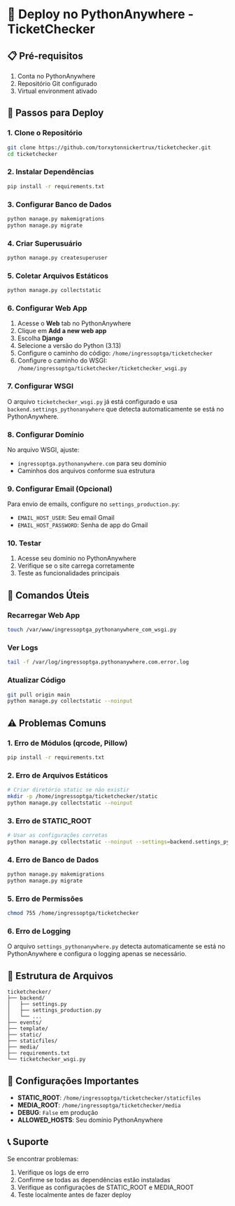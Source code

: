 # 🚀 Deploy no PythonAnywhere - TicketChecker

## 📋 Pré-requisitos

1. Conta no PythonAnywhere
2. Repositório Git configurado
3. Virtual environment ativado

## 🔧 Passos para Deploy

### 1. Clone o Repositório
```bash
git clone https://github.com/torxytonnickertrux/ticketchecker.git
cd ticketchecker
```

### 2. Instalar Dependências
```bash
pip install -r requirements.txt
```

### 3. Configurar Banco de Dados
```bash
python manage.py makemigrations
python manage.py migrate
```

### 4. Criar Superusuário
```bash
python manage.py createsuperuser
```

### 5. Coletar Arquivos Estáticos
```bash
python manage.py collectstatic
```

### 6. Configurar Web App

1. Acesse o **Web** tab no PythonAnywhere
2. Clique em **Add a new web app**
3. Escolha **Django**
4. Selecione a versão do Python (3.13)
5. Configure o caminho do código: `/home/ingressoptga/ticketchecker`
6. Configure o caminho do WSGI: `/home/ingressoptga/ticketchecker/ticketchecker_wsgi.py`

### 7. Configurar WSGI

O arquivo `ticketchecker_wsgi.py` já está configurado e usa `backend.settings_pythonanywhere` que detecta automaticamente se está no PythonAnywhere.

### 8. Configurar Domínio

No arquivo WSGI, ajuste:
- `ingressoptga.pythonanywhere.com` para seu domínio
- Caminhos dos arquivos conforme sua estrutura

### 9. Configurar Email (Opcional)

Para envio de emails, configure no `settings_production.py`:
- `EMAIL_HOST_USER`: Seu email Gmail
- `EMAIL_HOST_PASSWORD`: Senha de app do Gmail

### 10. Testar

1. Acesse seu domínio no PythonAnywhere
2. Verifique se o site carrega corretamente
3. Teste as funcionalidades principais

## 🔧 Comandos Úteis

### Recarregar Web App
```bash
touch /var/www/ingressoptga_pythonanywhere_com_wsgi.py
```

### Ver Logs
```bash
tail -f /var/log/ingressoptga.pythonanywhere.com.error.log
```

### Atualizar Código
```bash
git pull origin main
python manage.py collectstatic --noinput
```

## ⚠️ Problemas Comuns

### 1. Erro de Módulos (qrcode, Pillow)
```bash
pip install -r requirements.txt
```

### 2. Erro de Arquivos Estáticos
```bash
# Criar diretório static se não existir
mkdir -p /home/ingressoptga/ticketchecker/static
python manage.py collectstatic --noinput
```

### 3. Erro de STATIC_ROOT
```bash
# Usar as configurações corretas
python manage.py collectstatic --noinput --settings=backend.settings_pythonanywhere
```

### 4. Erro de Banco de Dados
```bash
python manage.py makemigrations
python manage.py migrate
```

### 5. Erro de Permissões
```bash
chmod 755 /home/ingressoptga/ticketchecker
```

### 6. Erro de Logging
O arquivo `settings_pythonanywhere.py` detecta automaticamente se está no PythonAnywhere e configura o logging apenas se necessário.

## 📁 Estrutura de Arquivos

```
ticketchecker/
├── backend/
│   ├── settings.py
│   ├── settings_production.py
│   └── ...
├── events/
├── template/
├── static/
├── staticfiles/
├── media/
├── requirements.txt
└── ticketchecker_wsgi.py
```

## 🎯 Configurações Importantes

- **STATIC_ROOT**: `/home/ingressoptga/ticketchecker/staticfiles`
- **MEDIA_ROOT**: `/home/ingressoptga/ticketchecker/media`
- **DEBUG**: `False` em produção
- **ALLOWED_HOSTS**: Seu domínio PythonAnywhere

## 📞 Suporte

Se encontrar problemas:
1. Verifique os logs de erro
2. Confirme se todas as dependências estão instaladas
3. Verifique as configurações de STATIC_ROOT e MEDIA_ROOT
4. Teste localmente antes de fazer deploy
